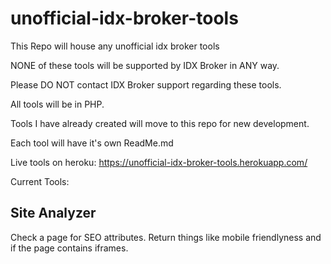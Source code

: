 # unofficial-idx-broker-tools

This Repo will house any unofficial idx broker tools

NONE of these tools will be supported by IDX Broker in ANY way. 

Please DO NOT contact IDX Broker support regarding these tools.

All tools will be in PHP.

Tools I have already created will move to this repo for new development.

Each tool will have it's own ReadMe.md

Live tools on heroku: https://unofficial-idx-broker-tools.herokuapp.com/


Current Tools:

## Site Analyzer
Check a page for SEO attributes. Return things like mobile friendlyness and if the page contains iframes.
